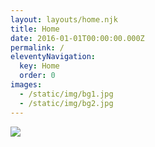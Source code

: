 ```yaml
---
layout: layouts/home.njk
title: Home
date: 2016-01-01T00:00:00.000Z
permalink: /
eleventyNavigation:
  key: Home
  order: 0
images:
  - /static/img/bg1.jpg
  - /static/img/bg2.jpg
---
```

![](/static/img/trang-chủ-idc-06-19-2025_03_20_pm.png)
